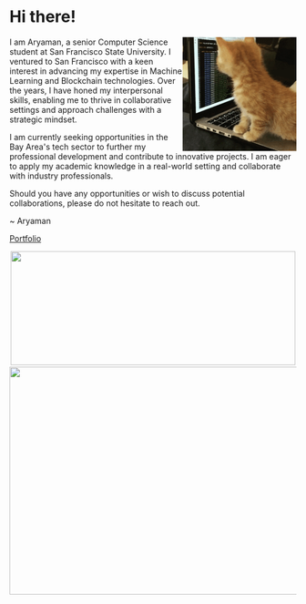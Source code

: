 <h1 align="left">Hi there!
</h1>

<img align="right" alt="cat" width="200" height="200" src="images/giphy.gif">

<p align="left">
I am Aryaman, a senior Computer Science student at San Francisco State University. I ventured to San Francisco with a keen interest in advancing my expertise in Machine Learning and Blockchain technologies. Over the years, I have honed my interpersonal skills, enabling me to thrive in collaborative settings and approach challenges with a strategic mindset.

I am currently seeking opportunities in the Bay Area's tech sector to further my professional development and contribute to innovative projects. I am eager to apply my academic knowledge in a real-world setting and collaborate with industry professionals.

Should you have any opportunities or wish to discuss potential collaborations, please do not hesitate to reach out.

~ Aryaman
</p>

[Portfolio](https://aryamanwastaken-github-io.vercel.app/)

<p align="center">

<img syle="vertical-align=center;" height="200" width="500" src="https://github-readme-streak-stats.herokuapp.com?user=aryamanwastaken&theme=midnight-purple&fire=ff4a00"/> 

<img style="vertical-align=center;" height="400" width="600" src="https://wakatime.com/share/@aryamanwastaken/bc636c61-04bb-49cc-8dbd-cb27dae880c6.png"/>

</p>

